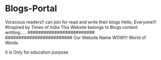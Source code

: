 # Blogs-Portal
Voracious readers!! can join for read and write their blogs
Hello, Everyone!!!
#Inspired by Times of India 
This Website belongs to Blogs content writting.....
#########################
#########################
Our Website Name 
WOW!!!
World of Words

It is Only for education purpose
